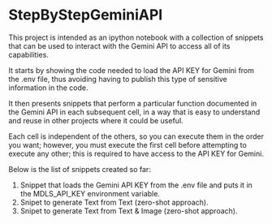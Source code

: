 # StepByStepGeminiAPI
This project is intended as an ipython notebook with a collection of snippets that can be used to interact with the Gemini API to access all of its capabilities.

It starts by showing the code needed to load the API KEY for Gemini from the .env file, thus avoiding having to publish this type of sensitive information in the code.

It then presents snippets that perform a particular function documented in the Gemini API in each subsequent cell, in a way that is easy to understand and reuse in other projects where it could be useful.

Each cell is independent of the others, so you can execute them in the order you want; however, you must execute the first cell before attempting to execute any other; this is required to have access to the API KEY for Gemini.

Below is the list of snippets created so far:
1. Snippet that loads the Gemini API KEY from the .env file and puts it in the MDLS_API_KEY environment variable.
2. Snipet to generate Text from Text (zero-shot approach).
3. Snipet to generate Text from Text & Image (zero-shot approach).

